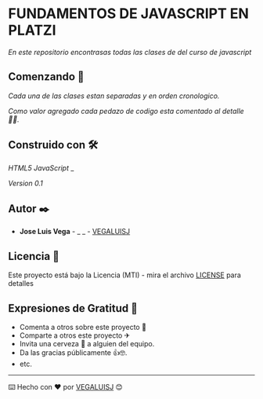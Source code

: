 # FUNDAMENTOS DE JAVASCRIPT EN PLATZI

_En este repositorio encontrasas todas las clases de del curso de javascript_

## Comenzando 🚀

_Cada una de las clases estan separadas y en orden cronologico._

_Como valor agregado cada pedazo de codigo esta comentado al detalle 👨‍💻._

## Construido con 🛠️

_HTML5_
_JavaScript_
\_

_Version 0.1_

## Autor ✒️

- **Jose Luis Vega** - \_ \_ - [VEGALUISJ](https://github.com/VEGALUISJ)

## Licencia 📄

Este proyecto está bajo la Licencia (MTI) - mira el archivo [LICENSE](LICENSE) para detalles

## Expresiones de Gratitud 🎁

- Comenta a otros sobre este proyecto 📢
- Comparte a otros este proyecto ✈
- Invita una cerveza 🍺 a alguien del equipo.
- Da las gracias públicamente 👍🤓.
- etc.

---

⌨️ Hecho con ❤️ por [VEGALUISJ](https://github.com/VEGALUISJ) 😊
